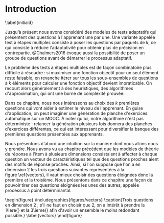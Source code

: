 # Introduction

\label{initiald}

Jusqu'à présent nous avons considéré des modèles de tests adaptatifs qui présentent des questions à l'apprenant une par une. Une variante appelée test à étapes multiples consiste à poser les questions par paquets de $k$, ce qui consiste à réduire l'adaptativité pour obtenir plus de précision en contrepartie. @Chalmers2016 évoque aussi la possibilité de poser un groupe de questions avant de démarrer le processus adaptatif.

Le problème des tests à étapes multiples est de façon combinatoire plus difficile à résoudre : si maximiser une fonction objectif pour un seul élément reste faisable, en revanche itérer sur tous les sous-ensembles de questions à $k$ éléments pour calculer une fonction objectif devient impraticable. On recourt alors généralement à des heuristiques, des algorithmes d'approximation, qui ont une borne de complexité prouvée.

Dans ce chapitre, nous nous intéressons au choix des $k$ premières questions qui vont aider à estimer le niveau de l'apprenant. En guise d'application, on peut imaginer une génération de planche d'exercices automatique sur un MOOC. À noter qu'ici, notre algorithme n'est pas déterministe : relancer la génération plusieurs fois donnera des planches d'exercices différentes, ce qui est intéressant pour diversifier la banque des premières questions présentées aux apprenants.

Nous présentons d'abord une intuition sur la manière dont nous allons nous y prendre. Nous avons vu au chapitre précédent que les modèles de théorie de réponse à l'item à plusieurs dimensions consistaient à affecter à chaque question un vecteur de caractéristiques tel que des questions proches aient des motifs de réponse proches. Ainsi, si l'on suppose que l'on a en dimension 2 les trois questions suivantes représentées à la figure \ref{vectors}, il vaut mieux choisir des questions éloignées donc la première et la troisième. Nous présentons dans ce chapitre une façon de pouvoir tirer des questions éloignées les unes des autres, appelée processus à point déterminantal.

\begin{figure}
\includegraphics{figures/vectors}
\caption{Trois questions en dimension 2 ; s'il ne faut en choisir que 2, on a intérêt à prendre la 1\iere{} et la 3\ieme{} afin d'avoir un ensemble le moins redondant possible.}
\label{vectors}
\end{figure}
